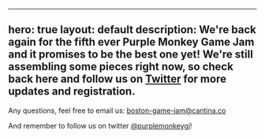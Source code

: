 ---
hero: true
layout: default
description: We're back again for the fifth ever Purple Monkey Game Jam
and it promises to be the best one yet! We're still assembling some
pieces right now, so check back here and follow us on [Twitter](https://twitter.com/purplemonkeygj) for more updates and registration.
--
Any questions, feel free to email us: [boston-game-jam@cantina.co](mailto:boston-game-jam@cantina.co)

And remember to follow us on twitter [@purplemonkeygj](http://twitter.com/@purplemonkeygj)!
